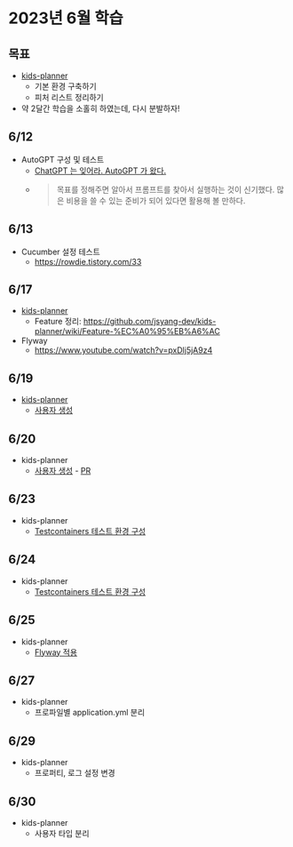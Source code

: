 # 2023년 6월 학습

## 목표

- [kids-planner](https://github.com/jsyang-dev/kids-planner)
  - 기본 환경 구축하기
  - 피처 리스트 정리하기
- 약 2달간 학습을 소홀히 하였는데, 다시 분발하자!

## 6/12

- AutoGPT 구성 및 테스트
  - [ChatGPT 는 잊어라. AutoGPT 가 왔다.](https://www.youtube.com/watch?v=YbLef4CrZNU)
  - > 목표를 정해주면 알아서 프롬프트를 찾아서 실행하는 것이 신기했다.
    > 많은 비용을 쓸 수 있는 준비가 되어 있다면 활용해 볼 만하다.

## 6/13

- Cucumber 설정 테스트
  - <https://rowdie.tistory.com/33>

## 6/17

- [kids-planner](https://github.com/jsyang-dev/kids-planner)
  - Feature 정리: <https://github.com/jsyang-dev/kids-planner/wiki/Feature-%EC%A0%95%EB%A6%AC>
- Flyway
  - <https://www.youtube.com/watch?v=pxDlj5jA9z4>

## 6/19

- [kids-planner](https://github.com/jsyang-dev/kids-planner)
  - [사용자 생성](https://github.com/jsyang-dev/kids-planner/issues/17)

## 6/20

- kids-planner
  - [사용자 생성](https://github.com/jsyang-dev/kids-planner/issues/17) - [PR](https://github.com/jsyang-dev/kids-planner/pull/18)

## 6/23

- kids-planner
  - [Testcontainers 테스트 환경 구성](https://github.com/jsyang-dev/kids-planner/issues/4)

## 6/24

- kids-planner
  - [Testcontainers 테스트 환경 구성](https://github.com/jsyang-dev/kids-planner/issues/4)

## 6/25

- kids-planner
  - [Flyway 적용](https://github.com/jsyang-dev/kids-planner/issues/15)

## 6/27

- kids-planner
  - 프로파일별 application.yml 분리

## 6/29

- kids-planner
  - 프로퍼티, 로그 설정 변경

## 6/30

- kids-planner
  - 사용자 타입 분리

